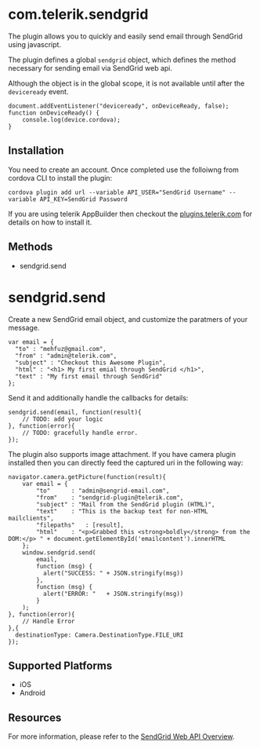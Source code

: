 # com.telerik.sendgrid

The plugin allows you to quickly and easily send email through SendGrid using javascript.

The plugin defines a global `sendgrid` object, which defines the method necessary for sending email via SendGrid web api.

Although the object is in the global scope, it is not available until after the `deviceready` event.

    document.addEventListener("deviceready", onDeviceReady, false);
    function onDeviceReady() {
        console.log(device.cordova);
    }

## Installation

You need to create an account. Once completed use the folloiwng from cordova CLI to install the plugin:

    cordova plugin add url --variable API_USER="SendGrid Username" --variable API_KEY=SendGrid Password

If you are using telerik AppBuilder then checkout the [plugins.telerik.com](http://plugins.telerik.com) for details on how to install it.

## Methods

- sendgrid.send


# sendgrid.send

Create a new SendGrid email object, and customize the paratmers of your message.

    var email = {
      "to" : "mehfuz@gmail.com",
      "from" : "admin@telerik.com",
      "subject" : "Checkout this Awesome Plugin",
      "html" : "<h1> My first emial through SendGrid </h1>",
      "text" : "My first email through SendGrid"
    };


Send it and additionally handle the callbacks for details:

    sendgrid.send(email, function(result){
        // TODO: add your logic
    }, function(error){
        // TODO: gracefully handle error.
    });

The plugin also supports image attachment. If you have camera plugin installed then you can directly feed the captured uri in the following way:

    navigator.camera.getPicture(function(result){
        var email = {
            "to"      : "admin@sengrid-email.com",
            "from"    : "sendgrid-plugin@telerik.com",
            "subject" : "Mail from the SendGrid plugin (HTML)",
            "text"    : "This is the backup text for non-HTML mailclients",
            "filepaths"   : [result],
            "html"    : "<p>Grabbed this <strong>boldly</strong> from the DOM:</p> " + document.getElementById('emailcontent').innerHTML
        };
        window.sendgrid.send(
            email,
            function (msg) {
              alert("SUCCESS: " + JSON.stringify(msg))
            },
            function (msg) {
              alert("ERROR: "   + JSON.stringify(msg))
            }
        );
    }, function(error){
        // Handle Error
    },{
      destinationType: Camera.DestinationType.FILE_URI
    });

## Supported Platforms

- iOS
- Android

## Resources

For more information, please refer to the [SendGrid Web API Overview](https://sendgrid.com/docs/API_Reference/Web_API/index.html).
